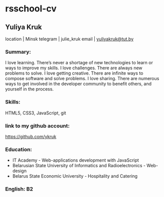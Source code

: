 # rsschool-cv

## Yuliya Kruk

location | Minsk
telegram | julie_kruk
email | yuliyakruk@tut.by

### Summary:
I love learning. There’s never a shortage of new technologies to learn or ways to improve my skills.
I love challenges. There are always new problems to solve.
I love getting creative. There are infinite ways to compose software and solve problems.
I love sharing. There are numerous ways to get involved in the developer community to benefit others, and yourself in the process.

### Skills: 
HTML5, CSS3, JavaScript, git

### link to my github account: 
https://github.com/ykruk

### Education:
- IT Academy - Web-applications development with JavaScript
- Belarusian State University of Informatics and Radioelectronics - Web-design
- Belarus State Economic University - Hospitality and Catering

### English: B2